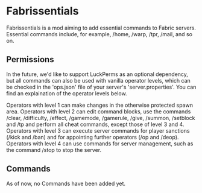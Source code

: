 # Fabrissentials
Fabrissentials is a mod aiming to add essential commands to Fabric servers.
Essential commands include, for example, /home, /warp, /tpr, /mail, and so on.

## Permissions
In the future, we'd like to support LuckPerms as an optional dependency, but all commands can also be used with vanilla operator levels,
which can be checked in the 'ops.json' file of your server's 'server.properties'.
You can find an explaination of the operator levels below.

Operators with level 1 can make changes in the otherwise protected spawn area.
Operators with level 2 can edit command blocks, use the commands /clear, /difficulty, /effect, /gamemode, /gamerule, /give, /summon, /setblock and /tp and perform all cheat commands, except those of level 3 and 4.
Operators with level 3 can execute server commands for player sanctions (/kick and /ban) and for appointing further operators (/op and /deop).
Operators with level 4 can use commands for server management, such as the command /stop to stop the server.

## Commands
As of now, no Commands have been added yet.
